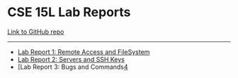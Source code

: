 # CSE 15L Lab Reports

[Link to GitHub repo][1]

---

* [Lab Report 1: Remote Access and FileSystem][2]
* [Lab Report 2: Servers and SSH Keys][3]
* [Lab Report 3: Bugs and Commands[4]

[1]: https://github.com/Avvyxx/cse15l-lab-reports
[2]: https://avvyxx.github.io/cse15l-lab-reports/lab-report-1
[3]: https://avvyxx.github.io/cse15l-lab-reports/lab-report-2
[4]: https://avvyxx.github.io/cse15l-lab-reports/lab-report-3

